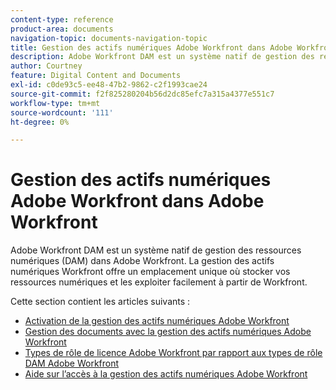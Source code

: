 ```yaml
---
content-type: reference
product-area: documents
navigation-topic: documents-navigation-topic
title: Gestion des actifs numériques Adobe Workfront dans Adobe Workfront
description: Adobe Workfront DAM est un système natif de gestion des ressources numériques (DAM) dans Adobe Workfront. La gestion des actifs numériques Workfront offre un emplacement unique où stocker vos ressources numériques et les exploiter facilement à partir de Workfront.
author: Courtney
feature: Digital Content and Documents
exl-id: c0de93c5-ee48-47b2-9862-c2f1993cae24
source-git-commit: f2f825280204b56d2dc85efc7a315a4377e551c7
workflow-type: tm+mt
source-wordcount: '111'
ht-degree: 0%

---
```


# Gestion des actifs numériques Adobe Workfront dans Adobe Workfront

Adobe Workfront DAM est un système natif de gestion des ressources numériques (DAM) dans Adobe Workfront. La gestion des actifs numériques Workfront offre un emplacement unique où stocker vos ressources numériques et les exploiter facilement à partir de Workfront.

Cette section contient les articles suivants :

* [Activation de la gestion des actifs numériques Adobe Workfront](../../documents/workfront-dam-within-workfront/enable-wf-dam.md)
* [Gestion des documents avec la gestion des actifs numériques Adobe Workfront](../../documents/workfront-dam-within-workfront/manage-docs-with-wf-dam.md)
* [Types de rôle de licence Adobe Workfront par rapport aux types de rôle DAM Adobe Workfront](../../documents/workfront-dam-within-workfront/difference-between-wf-dam-role-types.md)
* [Aide sur l’accès à la gestion des actifs numériques Adobe Workfront](../../documents/workfront-dam-within-workfront/access-help--workfront-dam.md)
